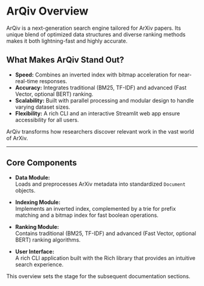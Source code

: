 # ArQiv Overview

ArQiv is a next-generation search engine tailored for ArXiv papers. Its unique blend of optimized data structures and diverse ranking methods makes it both lightning-fast and highly accurate.

## What Makes ArQiv Stand Out?

- **Speed:** Combines an inverted index with bitmap acceleration for near-real-time responses.
- **Accuracy:** Integrates traditional (BM25, TF-IDF) and advanced (Fast Vector, optional BERT) ranking.
- **Scalability:** Built with parallel processing and modular design to handle varying dataset sizes.
- **Flexibility:** A rich CLI and an interactive Streamlit web app ensure accessibility for all users.

ArQiv transforms how researchers discover relevant work in the vast world of ArXiv.

---

## Core Components

- **Data Module:**  
  Loads and preprocesses ArXiv metadata into standardized `Document` objects.

- **Indexing Module:**  
  Implements an inverted index, complemented by a trie for prefix matching and a bitmap index for fast boolean operations.

- **Ranking Module:**  
  Contains traditional (BM25, TF-IDF) and advanced (Fast Vector, optional BERT) ranking algorithms.

- **User Interface:**  
  A rich CLI application built with the Rich library that provides an intuitive search experience.

This overview sets the stage for the subsequent documentation sections.
